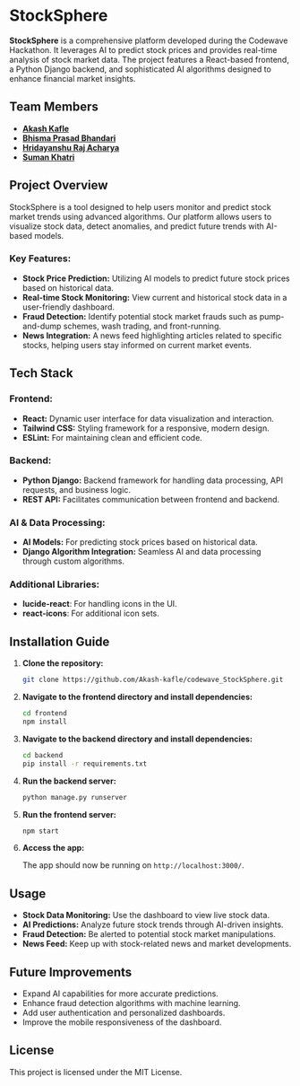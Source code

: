



# StockSphere

**StockSphere** is a comprehensive platform developed during the Codewave Hackathon. It leverages AI to predict stock prices and provides real-time analysis of stock market data. The project features a React-based frontend, a Python Django backend, and sophisticated AI algorithms designed to enhance financial market insights.

## Team Members

- <a href = "https://github.com/Akash-kafle">**Akash Kafle**</a>
- <a href= "https://github.com/DontHash">**Bhisma Prasad Bhandari**</a>
- <a href= "https://github.com/hridayanshu236">**Hridayanshu Raj Acharya**</a>
- <a href= "https://github.com/sumankhatri18">**Suman Khatri**</a>

## Project Overview

StockSphere is a tool designed to help users monitor and predict stock market trends using advanced algorithms. Our platform allows users to visualize stock data, detect anomalies, and predict future trends with AI-based models.

### Key Features:
- **Stock Price Prediction:** Utilizing AI models to predict future stock prices based on historical data.
- **Real-time Stock Monitoring:** View current and historical stock data in a user-friendly dashboard.
- **Fraud Detection:** Identify potential stock market frauds such as pump-and-dump schemes, wash trading, and front-running.
- **News Integration:** A news feed highlighting articles related to specific stocks, helping users stay informed on current market events.

## Tech Stack

### Frontend:
- **React:** Dynamic user interface for data visualization and interaction.
- **Tailwind CSS:** Styling framework for a responsive, modern design.
- **ESLint:** For maintaining clean and efficient code.

### Backend:
- **Python Django:** Backend framework for handling data processing, API requests, and business logic.
- **REST API:** Facilitates communication between frontend and backend.

### AI & Data Processing:
- **AI Models:** For predicting stock prices based on historical data.
- **Django Algorithm Integration:** Seamless AI and data processing through custom algorithms.

### Additional Libraries:
- **lucide-react**: For handling icons in the UI.
- **react-icons**: For additional icon sets.
  
## Installation Guide

1. **Clone the repository:**

   ```bash
   git clone https://github.com/Akash-kafle/codewave_StockSphere.git
   ```

2. **Navigate to the frontend directory and install dependencies:**

   ```bash
   cd frontend
   npm install
   ```

3. **Navigate to the backend directory and install dependencies:**

   ```bash
   cd backend
   pip install -r requirements.txt
   ```

4. **Run the backend server:**

   ```bash
   python manage.py runserver
   ```

5. **Run the frontend server:**

   ```bash
   npm start
   ```

6. **Access the app:**

   The app should now be running on `http://localhost:3000/`.

## Usage

- **Stock Data Monitoring:** Use the dashboard to view live stock data.
- **AI Predictions:** Analyze future stock trends through AI-driven insights.
- **Fraud Detection:** Be alerted to potential stock market manipulations.
- **News Feed:** Keep up with stock-related news and market developments.

## Future Improvements

- Expand AI capabilities for more accurate predictions.
- Enhance fraud detection algorithms with machine learning.
- Add user authentication and personalized dashboards.
- Improve the mobile responsiveness of the dashboard.

## License

This project is licensed under the MIT License.

